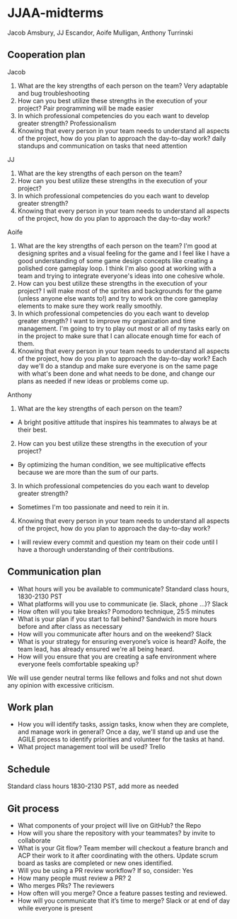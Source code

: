# JJAA-midterms

Jacob Amsbury, JJ Escandor, Aoife Mulligan, Anthony Turrinski

## Cooperation plan

Jacob

1. What are the key strengths of each person on the team?
Very adaptable and bug troubleshooting
2. How can you best utilize these strengths in the execution of your project?
Pair programming will be made easier
3. In which professional competencies do you each want to develop greater strength?
Professionalism
4. Knowing that every person in your team needs to understand all aspects of the project, how do you plan to approach the day-to-day work?
daily standups and communication on tasks that need attention

JJ

1. What are the key strengths of each person on the team?
2. How can you best utilize these strengths in the execution of your project?
3. In which professional competencies do you each want to develop greater strength?
4. Knowing that every person in your team needs to understand all aspects of the project, how do you plan to approach the day-to-day work?

Aoife

1. What are the key strengths of each person on the team?
I'm good at designing sprites and a visual feeling for the game and I feel like I have a good understanding of some game design concepts like creating a polished core gameplay loop. I think I'm also good at working with a team and trying to integrate everyone's ideas into one cohesive whole.
2. How can you best utilize these strengths in the execution of your project?
I will make most of the sprites and backgrounds for the game (unless anyone else wants to!) and try to work on the core gameplay elements to make sure they work really smoothly.
3. In which professional competencies do you each want to develop greater strength?
I want to improve my organization and time management. I'm going to try to play out most or all of my tasks early on in the project to make sure that I can allocate enough time for each of them.
4. Knowing that every person in your team needs to understand all aspects of the project, how do you plan to approach the day-to-day work?
Each day we'll do a standup and make sure everyone is on the same page with what's been done and what needs to be done, and change our plans as needed if new ideas or problems come up.

Anthony

1. What are the key strengths of each person on the team?
- A bright positive attitude that inspires his teammates to always be at their best.
2. How can you best utilize these strengths in the execution of your project?
- By optimizing the human condition, we see multiplicative effects because we are more than the sum of our parts.
3. In which professional competencies do you each want to develop greater strength?
- Sometimes I'm too passionate and need to rein it in.
4. Knowing that every person in your team needs to understand all aspects of the project, how do you plan to approach the day-to-day work?
- I will review every commit and question my team on their code until I have a thorough understanding of their contributions.

## Communication plan

+ What hours will you be available to communicate?
Standard class hours, 1830-2130 PST
+ What platforms will you use to communicate (ie. Slack, phone …)?
Slack
+ How often will you take breaks?
Pomodoro technique, 25:5 minutes
+ What is your plan if you start to fall behind?
Sandwich in more hours before and after class as necessary
+ How will you communicate after hours and on the weekend?
Slack
+ What is your strategy for ensuring everyone’s voice is heard?
Aoife, the team lead, has already ensured we're all being heard.
+ How will you ensure that you are creating a safe environment where everyone feels comfortable speaking up?

We will use gender neutral terms like fellows and folks and not shut down any opinion with excessive criticism.

## Work plan

+ How you will identify tasks, assign tasks, know when they are complete, and manage work in general?
Once a day, we'll stand up and use the AGILE process to identify priorities and volunteer for the tasks at hand.
+ What project management tool will be used?
Trello

## Schedule

Standard class hours 1830-2130 PST, add more as needed

## Git process

+ What components of your project will live on GitHub?
the Repo
+ How will you share the repository with your teammates?
by invite to collaborate
+ What is your Git flow?
Team member will checkout a feature branch and ACP their work to it after coordinating with the others.
Update scrum board as tasks are completed or new ones identified.
+ Will you be using a PR review workflow? If so, consider:
Yes
+ How many people must review a PR?
2
+ Who merges PRs?
The reviewers
+ How often will you merge?
Once a feature passes testing and reviewed.
+ How will you communicate that it’s time to merge?
Slack or at end of day while everyone is present